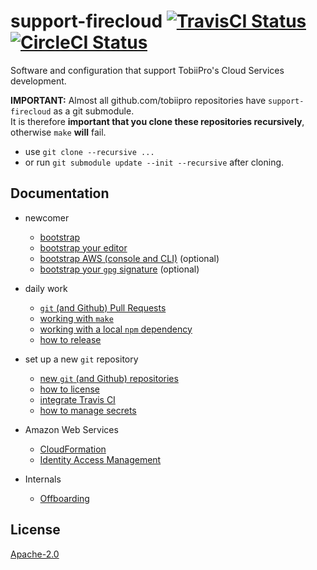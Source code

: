 # support-firecloud [![TravisCI Status][2]][1] [![CircleCI Status][4]][3]

Software and configuration that support TobiiPro's Cloud Services development.


**IMPORTANT:** Almost all github.com/tobiipro repositories have `support-firecloud` as a git submodule.  
It is therefore **important that you clone these repositories recursively**, otherwise `make` **will** fail.
* use `git clone --recursive ...`
* or run `git submodule update --init --recursive` after cloning.


## Documentation

* newcomer
  * [bootstrap](doc/bootstrap.md)
  * [bootstrap your editor](doc/bootstrap-your-editor.md)
  * [bootstrap AWS (console and CLI)](doc/bootstrap-aws.md) (optional)
  * [bootstrap your `gpg` signature](doc/bootstrap-gpg.md) (optional)
* daily work
  * [`git` (and Github) Pull Requests](doc/working-with-git-pr.md)
  * [working with `make`](doc/working-with-make.md)
  * [working with a local `npm` dependency](doc/working-with-a-local-npm-dep.md)
  * [how to release](doc/how-to-release.md)
* set up a new `git` repository
  * [new `git` (and Github) repositories](doc/working-with-git-new.md)
  * [how to license](doc/how-to-license.md)
  * [integrate Travis CI](doc/integrate-travis-ci.md)
  * [how to manage secrets](doc/how-to-manage-secrets.md)
* Amazon Web Services
  * [CloudFormation](repo/cfn/README.md)
  * [Identity Access Management](doc/aws-iam.md)

* Internals
  * [Offboarding](doc/offboarding.secret.md)

## License

[Apache-2.0](LICENSE)


  [1]: https://travis-ci.com/tobiipro/support-firecloud
  [2]: https://travis-ci.com/tobiipro/support-firecloud.svg?branch=master
  [3]: https://circleci.com/gh/tobiipro/support-firecloud/tree/master
  [4]: https://circleci.com/gh/tobiipro/support-firecloud/tree/master.svg?style=svg
